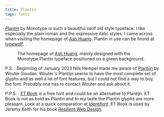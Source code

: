 ```yaml
---
title: Plantin
tags: fonts
---
```

[<cite>Plantin</cite>](https://catalog.monotype.com/family/monotype/plantin) by Monotype is such a beautiful serif old style typeface. I like especially the plain roman and the expressive italic styles. I came across when visiting the homepage of [Ash Huang](https://ashsmash.com). Plantin in use can be found at [typewolf](https://www.typewolf.com/plantin). 

<figure>
<img src="/img/fonts/ash-huang-plantin.png" alt="">
<figcaption>The homepage of <a href="https://ashsmash.com">Ash Huang</a>, mainly designed with the Monotype Plantin typeface positioned on a green background.</figcaption>
</figure>
 
P.S.
: Beginning of January 2023 Nils Hempel made me aware of [Plantijn](http://scriptorium.blog/Plantijn/) by Wouter Soudan. Wouter´s Plantijn seems to have the most complete set of glyphs and as well a lot of font features, but I could not find a way to buy the font. Probably one has to contact Wouter and ask about it.

P.P.S.
: [ET Book](https://edwardtufte.github.io/et-book/) is a free font and could be an alternative to Plantijn. ET Book is not as bold as Plantin and to my taste the Plantin glyphs are more pleasant. Look at a quick comparation at [Identifont](http://www.identifont.com/differences?first=Plantin+Schoolbook&second=Bembo+Schoolbook). ET Book is used by Jeremy Keith for his book [Resilient Web Design](https://resilientwebdesign.com).

